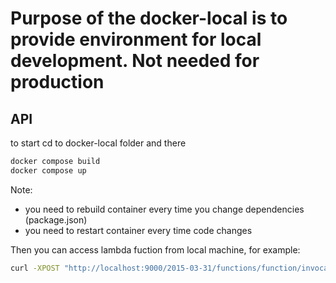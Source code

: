 # Purpose of the docker-local is to provide environment for local development. Not needed for production

## API
to start cd to docker-local folder and there
```bash
docker compose build
docker compose up
```
Note: 
- you need to rebuild container every time you change dependencies (package.json)
- you need to restart container every time code changes

Then you can access lambda fuction from local machine, for example:

```bash
curl -XPOST "http://localhost:9000/2015-03-31/functions/function/invocations" -d '{"payload":"hello world!"}'
```
